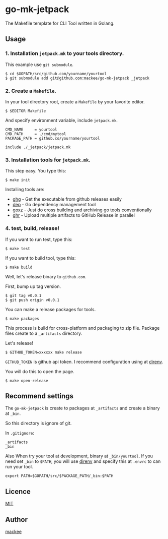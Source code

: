 # go-mk-jetpack

The Makefile template for CLI Tool written in Golang.

## Usage

### 1. Installation `jetpack.mk` to your tools directory.

This example use `git submodule`.

```console
$ cd $GOPATH/src/github.com/yourname/yourtool
$ git submodule add git@github.com:mackee/go-mk-jetpack _jetpack 
```

### 2. Create a `Makefile`.

In your tool directory root, create a `Makefile` by your favorite editor.

```console
$ $EDITOR Makefile
```

And specify environment variable, include `jetpack.mk`.

```make
CMD_NAME     = yourtool
CMD_PATH     = ./cmd/mytool
PACKAGE_PATH = github.co/yourname/yourtool

include ./_jetpack/jetpack.mk
```

### 3. Installation tools for `jetpack.mk`.

This step easy. You type this:

```console
$ make init
```

Installing tools are:

- [ghg](https://github.com/Songmu/ghg) - Get the executable from github releases easily
- [dep](https://github.com/golang/dep) - Go dependency management tool
- [goxz](https://github.com/Songmu/goxz) - Just do cross building and archiving go tools conventionally
- [ghr](https://github.com/tcnksm/ghr) - Upload multiple artifacts to GitHub Release in parallel

### 4. test, build, release!

If you want to run test, type this:

```console
$ make test
```

If you want to build tool, type this:

```console
$ make build
```

Well, let's release binary to `github.com`.

First, bump up tag version.

```console
$ git tag v0.0.1
$ git push origin v0.0.1
```

You can make a release packages for tools.

```console
$ make packages
```

This process is build for cross-platform and packaging to zip file. Package files create to a `_artifacts` directory.

Let's release!

```console
$ GITHUB_TOKEN=xxxxxx make release
```

`GITHUB_TOKEN` is github api token. I recommend configuration using at [direnv](https://github.com/direnv/direnv).

You will do this to open the page.

```console
$ make open-release
```

## Recommend settings

The `go-mk-jetpack` is create to packages at `_artifacts` and create a binary at `_bin`.

So this directory is ignore of git.

In `.gitignore`:

```
_artifacts
_bin
```

Also When try your tool at development, binary at `_bin/yourtool`. If you need set `_bin` to `$PATH`, you will use [direnv](https://github.com/direnv/direnv) and specify this at `.envrc` to can run your tool.

```
export PATH=$GOPATH/src/$PACKAGE_PATH/_bin:$PATH
```

## Licence

[MIT](https://github.com/tcnksm/tool/blob/master/LICENCE)

## Author

[mackee](https://github.com/mackee)
